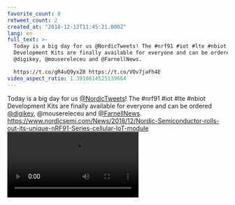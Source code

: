```yaml
---
favorite_count: 8
retweet_count: 2
created_at: "2018-12-12T11:45:21.000Z"
lang: en
full_text: >-
  Today is a big day for us @NordicTweets! The #nrf91 #iot #lte #nbiot
  Development Kits are finally available for everyone and can be ordered
  @digikey, @mousereleceu and @FarnellNews.

  https://t.co/gR4uQ9yxZ8 https://t.co/VOv7jaFh4E
video_aspect_ratio: 1.3910614525139664
---
```


Today is a big day for us [@NordicTweets](https://twitter.com/NordicTweets)! The
#nrf91 #iot #lte #nbiot Development Kits are finally available for everyone and
can be ordered [@digikey](https://twitter.com/digikey), @mousereleceu and
[@FarnellNews](https://twitter.com/FarnellNews).
<https://www.nordicsemi.com/News/2018/12/Nordic-Semiconductor-rolls-out-its-unique-nRF91-Series-cellular-IoT-module>
![Embedded Video](https://twitter-media-coderbyheart.s3.eu-north-1.amazonaws.com/1072819691670917121-DuNrUE_XQAASV8S.mp4)
